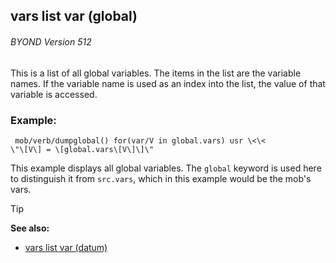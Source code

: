 ## vars list var (global) 
###### BYOND Version 512


This is a list of all global variables. The items in the list
are the variable names. If the variable name is used as an index into
the list, the value of that variable is accessed.
### Example:

``` dm
 mob/verb/dumpglobal() for(var/V in global.vars) usr \<\<
\"\[V\] = \[global.vars\[V\]\]\" 
```
 

This example
displays all global variables. The `global` keyword is used here to
distinguish it from `src.vars`, which in this example would be the
mob\'s vars.

> [!TIP] 
> **See also:**
> +   [vars list var (datum)](/ref/datum/var/vars.md) 